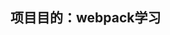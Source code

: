 <!--
 * @Descripttion: 
 * @Author: ZhangYu
 * @Date: 2023-04-01 13:00:12
 * @LastEditors: ZhangYu
 * @LastEditTime: 2023-04-01 13:00:54
-->
## 项目目的：webpack学习